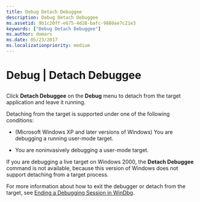 ```yaml
---
title: Debug Detach Debuggee
description: Debug Detach Debuggee
ms.assetid: 9b1c20ff-e675-4d28-bafc-9880ae7c21e3
keywords: ["Debug Detach Debuggee"]
ms.author: domars
ms.date: 05/23/2017
ms.localizationpriority: medium
---
```


# Debug | Detach Debuggee


## <span id="ddk_debug_detach_debuggee_dbg"></span><span id="DDK_DEBUG_DETACH_DEBUGGEE_DBG"></span>


Click **Detach Debuggee** on the **Debug** menu to detach from the target application and leave it running.

Detaching from the target is supported under one of the following conditions:

-   (Microsoft Windows XP and later versions of Windows) You are debugging a running user-mode target.

-   You are noninvasively debugging a user-mode target.

If you are debugging a live target on Windows 2000, the **Detach Debuggee** command is not available, because this version of Windows does not support detaching from a target process.

For more information about how to exit the debugger or detach from the target, see [Ending a Debugging Session in WinDbg](ending-a-debugging-session-in-windbg.md).

 

 





